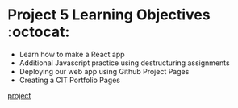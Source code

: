 # Project 5 Learning Objectives :octocat:

* Learn how to make a React app
* Additional Javascript practice using destructuring assignments
* Deploying our web app using Github Project Pages
* Creating a CIT Portfolio Pages

[project](https://cindylam98.github.io/)
